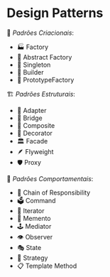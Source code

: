# Design Patterns 

🔨 *Padrões Criacionais*:

- 🏭 Factory
- 🧪 Abstract Factory
- 👤 Singleton
- 🧱 Builder
- 🧬 PrototypeFactory

🏗️ *Padrões Estruturais*: 

- 🔌 Adapter
- 🌉 Bridge
- 🌿 Composite
- 🎨 Decorator
- 🏛️ Facade
- 🪶 Flyweight
- 🛡️ Proxy

🧠 *Padrões Comportamentais*:

- 🔗 Chain of Responsibility
- 🗳️ Command
- 🔁 Iterator
- 🧠 Memento
- 🕹️ Mediator
- 👁️ Observer
- 🎭 State
- 🧭 Strategy
- 📋 Template Method